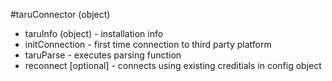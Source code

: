 
#taruConnector (object)
* taruInfo (object) - installation info
* initConnection - first time connection to third party platform
* taruParse - executes parsing function
* reconnect [optional] - connects using existing creditials in config object
